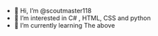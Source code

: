 - 👋 Hi, I’m @scoutmaster118
- 👀 I’m interested in C# , HTML, CSS and python
- 🌱 I’m currently learning The above

<!---
scoutmaster118/scoutmaster118 is a ✨ special ✨ repository because its `README.md` (this file) appears on your GitHub profile.
You can click the Preview link to take a look at your changes.
--->
